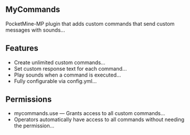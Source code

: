 ## MyCommands
PocketMine-MP plugin that adds custom commands that send custom messages with sounds...
## Features
- Create unlimited custom commands...
- Set custom response text for each command...
- Play sounds when a command is executed...
- Fully configurable via config.yml...
## Permissions
- mycommands.use — Grants access to all custom commands...
- Operators automatically have access to all commands without needing the permission...
